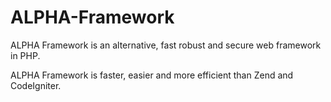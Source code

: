 # ALPHA-Framework
ALPHA Framework is an alternative, fast robust and secure web framework in PHP.

ALPHA Framework is faster, easier and more efficient than Zend and CodeIgniter.
